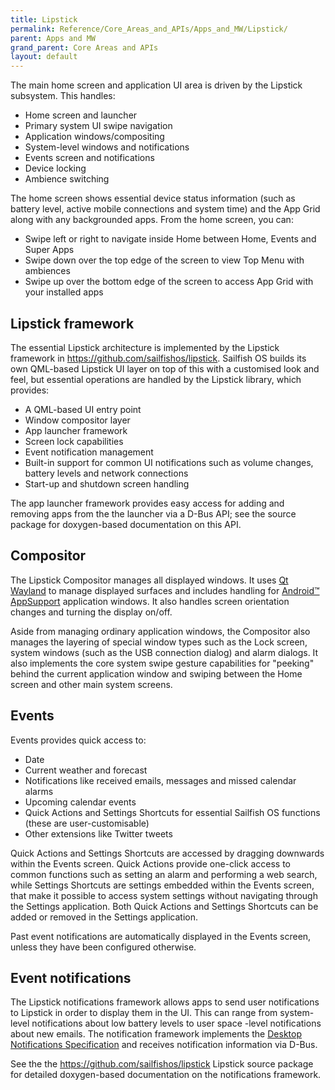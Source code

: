 ```yaml
---
title: Lipstick
permalink: Reference/Core_Areas_and_APIs/Apps_and_MW/Lipstick/
parent: Apps and MW
grand_parent: Core Areas and APIs
layout: default
---
```


The main home screen and application UI area is driven by the Lipstick
subsystem. This handles:

  - Home screen and launcher
  - Primary system UI swipe navigation
  - Application windows/compositing
  - System-level windows and notifications
  - Events screen and notifications
  - Device locking
  - Ambience switching

The home screen shows essential device status information (such as
battery level, active mobile connections and system time) and the App
Grid along with any backgrounded apps. From the home screen, you can:

  - Swipe left or right to navigate inside Home between Home, Events and
    Super Apps
  - Swipe down over the top edge of the screen to view Top Menu with
    ambiences
  - Swipe up over the bottom edge of the screen to access App Grid with
    your installed apps

## Lipstick framework

The essential Lipstick architecture is implemented by the Lipstick
framework in <https://github.com/sailfishos/lipstick>. Sailfish OS
builds its own QML-based Lipstick UI layer on top of this with a
customised look and feel, but essential operations are handled by the
Lipstick library, which provides:

  - A QML-based UI entry point
  - Window compositor layer
  - App launcher framework
  - Screen lock capabilities
  - Event notification management
  - Built-in support for common UI notifications such as volume changes,
    battery levels and network connections
  - Start-up and shutdown screen handling

The app launcher framework provides easy access for adding and removing
apps from the the launcher via a D-Bus API; see the source package for
doxygen-based documentation on this API.

## Compositor

The Lipstick Compositor manages all displayed windows. It uses [Qt
Wayland](https://wiki.qt.io/QtWayland) to manage displayed surfaces and
includes handling for [Android™ AppSupport](/AppSupport "brokenlink")
application windows. It also handles screen orientation changes and
turning the display on/off.

Aside from managing ordinary application windows, the Compositor also
manages the layering of special window types such as the Lock screen,
system windows (such as the USB connection dialog) and alarm dialogs. It
also implements the core system swipe gesture capabilities for "peeking"
behind the current application window and swiping between the Home
screen and other main system screens.

## Events

Events provides quick access to:

  - Date
  - Current weather and forecast
  - Notifications like received emails, messages and missed calendar
    alarms
  - Upcoming calendar events
  - Quick Actions and Settings Shortcuts for essential Sailfish OS
    functions (these are user-customisable)
  - Other extensions like Twitter tweets

Quick Actions and Settings Shortcuts are accessed by dragging downwards
within the Events screen. Quick Actions provide one-click access to
common functions such as setting an alarm and performing a web search,
while Settings Shortcuts are settings embedded within the Events screen,
that make it possible to access system settings without navigating
through the Settings application. Both Quick Actions and Settings
Shortcuts can be added or removed in the Settings application.

Past event notifications are automatically displayed in the Events
screen, unless they have been configured otherwise.

## Event notifications

The Lipstick notifications framework allows apps to send user
notifications to Lipstick in order to display them in the UI. This can
range from system-level notifications about low battery levels to user
space -level notifications about new emails. The notification framework
implements the [Desktop Notifications
Specification](https://people.gnome.org/~mccann/docs/notification-spec/notification-spec-latest.html)
and receives notification information via D-Bus.

See the the <https://github.com/sailfishos/lipstick> Lipstick
source package for detailed doxygen-based documentation on the
notifications framework.
